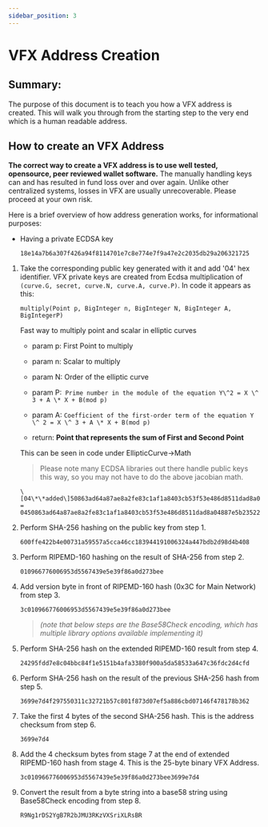 ```yaml
---
sidebar_position: 3
---
```


# VFX Address Creation

## Summary:

The purpose of this document is to teach you how a VFX address is
created. This will walk you through from the starting step to the very
end which is a human readable address.

## How to create an VFX Address

**The correct way to create a VFX address is to use well tested, opensource, peer reviewed wallet software.** The manually handling keys can and has resulted in fund loss over and over again. Unlike other centralized systems, losses in VFX are usually unrecoverable. Please proceed at your own risk.

Here is a brief overview of how address generation works, for
informational purposes:

- Having a private ECDSA key

  `18e14a7b6a307f426a94f8114701e7c8e774e7f9a47e2c2035db29a206321725`

1.  Take the corresponding public key generated with it and add '04' hex
    identifier. VFX private keys are created from Ecdsa multiplication of
    `(curve.G, secret, curve.N, curve.A, curve.P)`. In code it appears as
    this:

        multiply(Point p, BigInteger n, BigInteger N, BigInteger A, BigIntegerP)

    Fast way to multiply point and scalar in elliptic curves

    - param p: First Point to multiply

    - param n: Scalar to multiply

    - param N: Order of the elliptic curve

    - param P:` Prime number in the module of the equation Y\^2 = X \^ 3 + A \* X + B(mod p)`

    - param A: `Coefficient of the first-order term of the equation Y \^ 2 = X \^ 3 + A \* X + B(mod p)`

    - return: **Point that represents the sum of First and Second Point**

    This can be seen in code under EllipticCurve-\>Math

    > Please note many ECDSA libraries out there handle public keys this
    > way, so you may not have to do the above jacobian math.

    ```
    \[04\*\*added\]50863ad64a87ae8a2fe83c1af1a8403cb53f53e486d8511dad8a04887e5b23522cd470243453a299fa9e77237716103abc11a1df38855ed6f2ee187e9c582ba6 =
    0450863ad64a87ae8a2fe83c1af1a8403cb53f53e486d8511dad8a04887e5b23522cd470243453a299fa9e77237716103abc11a1df38855ed6f2ee187e9c582ba6
    ```

1.  Perform SHA-256 hashing on the public key from step 1.

    `600ffe422b4e00731a59557a5cca46cc183944191006324a447bdb2d98d4b408`

1.  Perform RIPEMD-160 hashing on the result of SHA-256 from step 2.

    `010966776006953d5567439e5e39f86a0d273bee`

1.  Add version byte in front of RIPEMD-160 hash (0x3C for Main Network)
    from step 3.

    `3c010966776006953d5567439e5e39f86a0d273bee`

    > _(note that below steps are the Base58Check encoding, which has multiple
    > library options available implementing it)_

1.  Perform SHA-256 hash on the extended RIPEMD-160 result from step 4.

    `24295fdd7e8c04bbc84f1e5151b4afa3380f900a5da58533a647c36fdc2d4cfd`

1.  Perform SHA-256 hash on the result of the previous SHA-256 hash from
    step 5.

    `3699e7d4f297550311c32721b57c801f873d07ef5a886cbd07146f478178b362`

1.  Take the first 4 bytes of the second SHA-256 hash. This is the
    address checksum from step 6.

    `3699e7d4`

1.  Add the 4 checksum bytes from stage 7 at the end of extended
    RIPEMD-160 hash from stage 4. This is the 25-byte binary VFX Address.

    `3c010966776006953d5567439e5e39f86a0d273bee3699e7d4`

1.  Convert the result from a byte string into a base58 string using
    Base58Check encoding from step 8.

    `R9Ng1rDS2YgB7R2bJMU3RKzVXSriXLRsBR`
